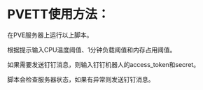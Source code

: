 # PVETT使用方法：


在PVE服务器上运行以上脚本。

根据提示输入CPU温度阈值、1分钟负载阈值和内存占用阈值。

如果需要发送钉钉消息，则输入钉钉机器人的access_token和secret。

脚本会检查服务器状态，如果有异常则发送钉钉消息。
